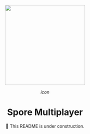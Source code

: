 <p align=center>
<img style="width:256px;" src="https://github.com/Spore-Multiplayer/Spore-Multiplayer/assets/117329895/7b46f4d6-95a5-413a-a32b-4cf82e88edf0">
<p align=center><i>icon</i></a></p>
<h1 align=center>Spore Multiplayer</h1>
<p align=center>🔨 This README is under construction.</p>
</p>
